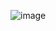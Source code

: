 ![image](https://github.com/AlbertSpat/Medclinica/assets/148864108/ec3b6e4b-ba46-42f1-b829-30c5830c94ee)
